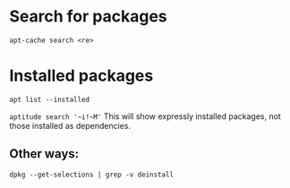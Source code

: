 # Search for packages
`apt-cache search <re>`

# Installed packages
`apt list --installed`

`aptitude search '~i!~M'`
This will show expressly installed packages, not those installed as dependencies.

## Other ways:

`dpkg --get-selections | grep -v deinstall`
